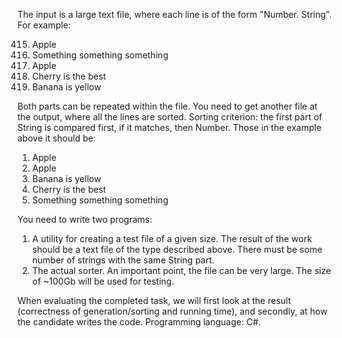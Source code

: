 The input is a large text file, where each line is of the form "Number. String". For example:

415. Apple
30432. Something something something
1. Apple
32. Cherry is the best
2. Banana is yellow

Both parts can be repeated within the file. You need to get another file at the output, where all the lines
are sorted. Sorting criterion: the first part of String is compared first, if it matches, then Number.
Those in the example above it should be:

1. Apple
415. Apple
2. Banana is yellow
32. Cherry is the best
30432. Something something something

You need to write two programs:
1. A utility for creating a test file of a given size. The result of the work should be a text file of the type
described above. There must be some number of strings with the same String part.
2. The actual sorter. An important point, the file can be very large. The size of ~100Gb will be used for
testing.

When evaluating the completed task, we will first look at the result (correctness of generation/sorting
and running time), and secondly, at how the candidate writes the code. Programming language: C#.